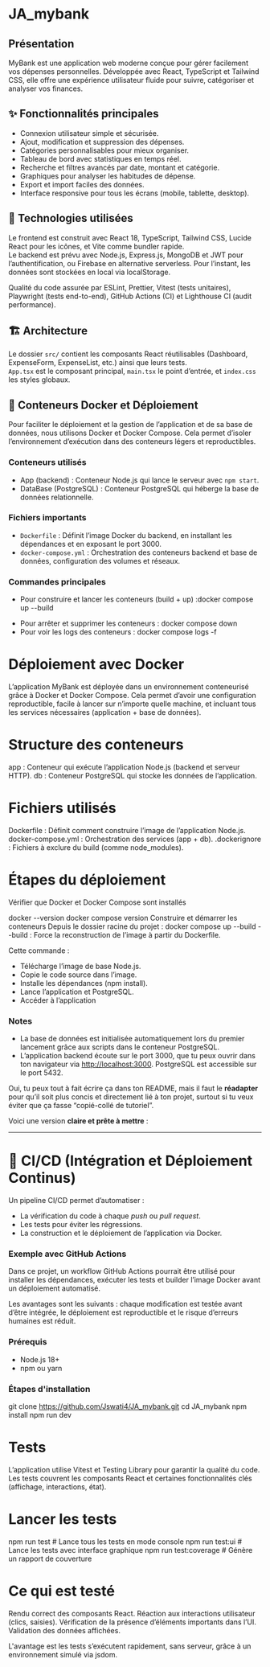 # JA_mybank

## Présentation  
MyBank est une application web moderne conçue pour gérer facilement vos dépenses personnelles. Développée avec React, TypeScript et Tailwind CSS, elle offre une expérience utilisateur fluide pour suivre, catégoriser et analyser vos finances.

## ✨ Fonctionnalités principales  
- Connexion utilisateur simple et sécurisée.  
- Ajout, modification et suppression des dépenses.  
- Catégories personnalisables pour mieux organiser.  
- Tableau de bord avec statistiques en temps réel.  
- Recherche et filtres avancés par date, montant et catégorie.  
- Graphiques pour analyser les habitudes de dépense.  
- Export et import faciles des données.  
- Interface responsive pour tous les écrans (mobile, tablette, desktop).  

## 🚀 Technologies utilisées  
Le frontend est construit avec React 18, TypeScript, Tailwind CSS, Lucide React pour les icônes, et Vite comme bundler rapide.  
Le backend est prévu avec Node.js, Express.js, MongoDB et JWT pour l’authentification, ou Firebase en alternative serverless. Pour l’instant, les données sont stockées en local via localStorage.  

Qualité du code assurée par ESLint, Prettier, Vitest (tests unitaires), Playwright (tests end-to-end), GitHub Actions (CI) et Lighthouse CI (audit performance).

## 🏗️ Architecture  
Le dossier `src/` contient les composants React réutilisables (Dashboard, ExpenseForm, ExpenseList, etc.) ainsi que leurs tests.  
`App.tsx` est le composant principal, `main.tsx` le point d’entrée, et `index.css` les styles globaux.

## 🐳 Conteneurs Docker et Déploiement

Pour faciliter le déploiement et la gestion de l’application et de sa base de données, nous utilisons Docker et Docker Compose. Cela permet d’isoler l’environnement d’exécution dans des conteneurs légers et reproductibles.

### Conteneurs utilisés

- App (backend) : Conteneur Node.js qui lance le serveur avec `npm start`.  
- DataBase (PostgreSQL) : Conteneur PostgreSQL qui héberge la base de données relationnelle.

### Fichiers importants

- `Dockerfile` : Définit l’image Docker du backend, en installant les dépendances et en exposant le port 3000.  
- `docker-compose.yml` : Orchestration des conteneurs backend et base de données, configuration des volumes et réseaux.

### Commandes principales

- Pour construire et lancer les conteneurs (build + up) :docker compose up --build
* Pour arrêter et supprimer les conteneurs : docker compose down
* Pour voir les logs des conteneurs : docker compose logs -f
 

# Déploiement avec Docker
L’application MyBank est déployée dans un environnement conteneurisé grâce à Docker et Docker Compose.
Cela permet d’avoir une configuration reproductible, facile à lancer sur n’importe quelle machine, et incluant tous les services nécessaires (application + base de données).

# Structure des conteneurs
app : Conteneur qui exécute l’application Node.js (backend et serveur HTTP).
db : Conteneur PostgreSQL qui stocke les données de l’application.


# Fichiers utilisés
Dockerfile : Définit comment construire l’image de l’application Node.js.
docker-compose.yml : Orchestration des services (app + db).
.dockerignore : Fichiers à exclure du build (comme node_modules).

# Étapes du déploiement
Vérifier que Docker et Docker Compose sont installés

docker --version
docker compose version
Construire et démarrer les conteneurs
Depuis le dossier racine du projet : docker compose up --build
--build : Force la reconstruction de l’image à partir du Dockerfile.

Cette commande :
- Télécharge l’image de base Node.js.
- Copie le code source dans l’image.
- Installe les dépendances (npm install).
- Lance l’application et PostgreSQL.
- Accéder à l’application


### Notes

* La base de données est initialisée automatiquement lors du premier lancement grâce aux scripts dans le conteneur PostgreSQL.
* L’application backend écoute sur le port 3000, que tu peux ouvrir dans ton navigateur via [http://localhost:3000](http://localhost:3000). PostgreSQL est accessible sur le port 5432.


Oui, tu peux tout à fait écrire ça dans ton README, mais il faut le **réadapter** pour qu’il soit plus concis et directement lié à ton projet, surtout si tu veux éviter que ça fasse “copié-collé de tutoriel”.

Voici une version **claire et prête à mettre** :

---

# 🔄 CI/CD (Intégration et Déploiement Continus)

Un pipeline CI/CD permet d’automatiser :
- La vérification du code à chaque *push* ou *pull request*.
- Les tests pour éviter les régressions.
- La construction et le déploiement de l’application via Docker.

### Exemple avec GitHub Actions

Dans ce projet, un workflow GitHub Actions pourrait être utilisé pour installer les dépendances, exécuter les tests et builder l’image Docker avant un déploiement automatisé.

Les avantages sont les suivants : chaque modification est testée avant d’être intégrée, le déploiement est reproductible et le risque d’erreurs humaines est réduit.

### Prérequis

* Node.js 18+
* npm ou yarn

### Étapes d'installation

git clone https://github.com/Jswati4/JA_mybank.git
cd JA_mybank
npm install
npm run dev

# Tests

L’application utilise Vitest et Testing Library pour garantir la qualité du code.
Les tests couvrent les composants React et certaines fonctionnalités clés (affichage, interactions, état).

# Lancer les tests

npm run test           # Lance tous les tests en mode console
npm run test:ui        # Lance les tests avec interface graphique
npm run test:coverage  # Génère un rapport de couverture

# Ce qui est testé

Rendu correct des composants React.
Réaction aux interactions utilisateur (clics, saisies).
Vérification de la présence d’éléments importants dans l’UI.
Validation des données affichées.

L'avantage est les tests s’exécutent rapidement, sans serveur, grâce à un environnement simulé via jsdom.

